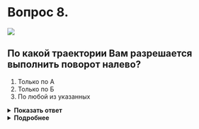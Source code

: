 # Вопрос 8.

![](https://s.drom.ru/i24231/pdd/tickets/2016/1551435282.jpg)

## По какой траектории Вам разрешается выполнить поворот налево?

1. Только по А
2. Только по Б
3. По любой из указанных

<details>
<summary><b>Показать ответ</b></summary>
Правильный ответ: 2
</details>
<details>
<summary><b>Подробнее</b></summary>
Перед поворотом налево, направо водитель должен заблаговременно занять крайнее положение на проезжей части. 
Дорога с односторонним движением, выезд с неё исключением не является. Поэтому следует поворот налево совершить по траектории «Б».
(«Дорожные знаки», пункт 8.5 ПДД)
</details>